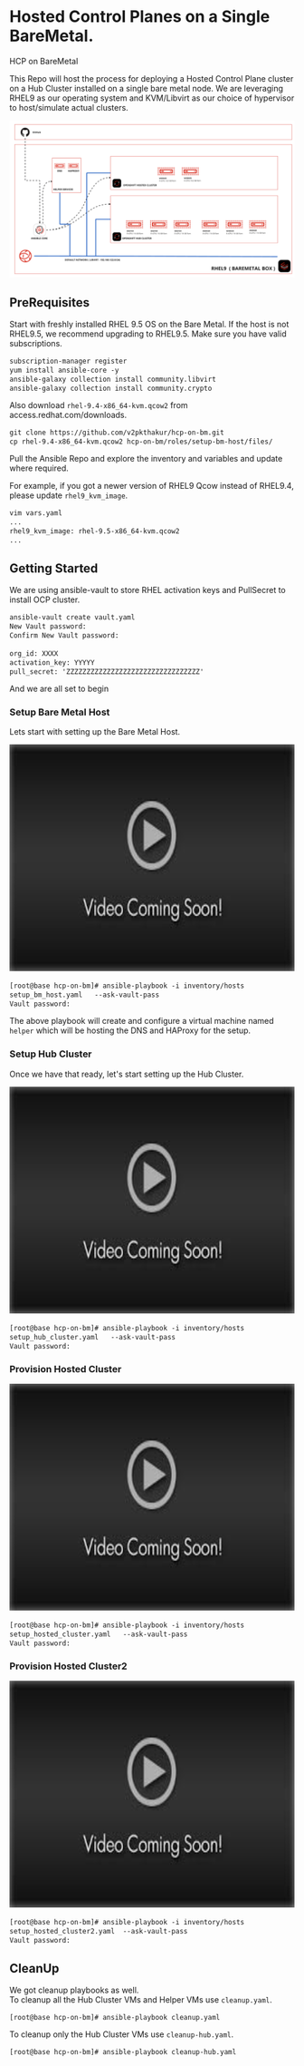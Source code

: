 # Hosted Control Planes on a Single BareMetal. 
HCP on BareMetal

This Repo will host the process for deploying a Hosted Control Plane cluster on a Hub Cluster installed on a single bare metal node. 
We are leveraging RHEL9 as our operating system and KVM/Libvirt as our choice of hypervisor to host/simulate actual clusters. 


![High-Level-Arch](images/hcp-on-bm.png)


## PreRequisites

Start with freshly installed RHEL 9.5 OS on the Bare Metal. If the host is not RHEL9.5, we recommend upgrading to RHEL9.5. 
Make sure you have valid subscriptions. 

```
subscription-manager register
yum install ansible-core -y
ansible-galaxy collection install community.libvirt
ansible-galaxy collection install community.crypto
```

Also download `rhel-9.4-x86_64-kvm.qcow2` from access.redhat.com/downloads. 

```
git clone https://github.com/v2pkthakur/hcp-on-bm.git
cp rhel-9.4-x86_64-kvm.qcow2 hcp-on-bm/roles/setup-bm-host/files/
```

Pull the Ansible Repo and explore the inventory and variables and update where required. 

For example, if you got a newer version of RHEL9 Qcow instead of RHEL9.4, please update `rhel9_kvm_image`. 

```
vim vars.yaml
...
rhel9_kvm_image: rhel-9.5-x86_64-kvm.qcow2
... 
```
## Getting Started
We are using ansible-vault to store RHEL activation keys and PullSecret to install OCP cluster. 

```
ansible-vault create vault.yaml
New Vault password:
Confirm New Vault password:

org_id: XXXX
activation_key: YYYYY
pull_secret: 'ZZZZZZZZZZZZZZZZZZZZZZZZZZZZZZZZZ'
```
And we are all set to begin

### Setup Bare Metal Host

Lets start with setting up the Bare Metal Host. 

<img src="images/video-coming-soon.jpeg" alt="Setup-BareMetal-Host" width="600" height="400">  

  
```
[root@base hcp-on-bm]# ansible-playbook -i inventory/hosts setup_bm_host.yaml   --ask-vault-pass
Vault password:
```
The above playbook will create and configure a virtual machine named `helper` which will be hosting the DNS and HAProxy for the setup. 

### Setup Hub Cluster

Once we have that ready, let's start setting up the Hub Cluster.  

<img src="images/video-coming-soon.jpeg" alt="Setup-Hub-Cluster" width="600" height="400">  

```
[root@base hcp-on-bm]# ansible-playbook -i inventory/hosts setup_hub_cluster.yaml   --ask-vault-pass
Vault password:
```

### Provision Hosted Cluster

<img src="images/video-coming-soon.jpeg" alt="Setup-Hosted-Cluster" width="600" height="400">  

```
[root@base hcp-on-bm]# ansible-playbook -i inventory/hosts setup_hosted_cluster.yaml   --ask-vault-pass
Vault password:
```


### Provision Hosted Cluster2 

<img src="images/video-coming-soon.jpeg" alt="Setup-Hosted-Cluster2" width="600" height="400">  

```
[root@base hcp-on-bm]# ansible-playbook -i inventory/hosts setup_hosted_cluster2.yaml  --ask-vault-pass
Vault password:
```

## CleanUp

We got cleanup playbooks as well.  
To cleanup all the Hub Cluster VMs and Helper VMs use `cleanup.yaml`. 

```
[root@base hcp-on-bm]# ansible-playbook cleanup.yaml
```

To cleanup only the Hub Cluster VMs use `cleanup-hub.yaml`. 
```
[root@base hcp-on-bm]# ansible-playbook cleanup-hub.yaml
```


